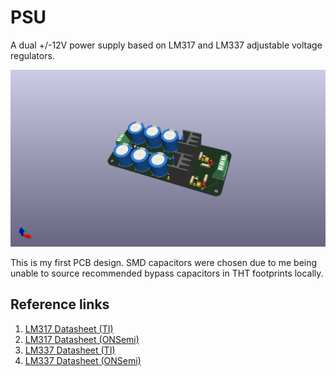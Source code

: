 # PSU

A dual +/-12V power supply based on LM317 and LM337 adjustable voltage regulators.

![3D-view of the board](./extra/3d-model.png)

This is my first PCB design. SMD capacitors were chosen due to me being unable to source
recommended bypass capacitors in THT footprints locally.

## Reference links

1. [LM317 Datasheet (TI)](https://www.ti.com/lit/ds/symlink/lm317.pdf)
2. [LM317 Datasheet (ONSemi)](https://www.onsemi.com/download/data-sheet/pdf/lm317-d.pdf)
3. [LM337 Datasheet (TI)](https://www.ti.com/lit/ds/symlink/lm337.pdf)
4. [LM337 Datasheet (ONSemi)](https://www.onsemi.com/download/data-sheet/pdf/lm337-d.pdf)
